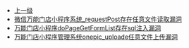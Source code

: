 * [上一级](docs/wy876_poc/)
* [微信万能门店小程序系统_requestPost存在任意文件读取漏洞](docs/wy876_poc/%E4%B8%87%E8%83%BD%E9%97%A8%E5%BA%97%E5%B0%8F%E7%A8%8B%E5%BA%8F/%E5%BE%AE%E4%BF%A1%E4%B8%87%E8%83%BD%E9%97%A8%E5%BA%97%E5%B0%8F%E7%A8%8B%E5%BA%8F%E7%B3%BB%E7%BB%9F_requestPost%E5%AD%98%E5%9C%A8%E4%BB%BB%E6%84%8F%E6%96%87%E4%BB%B6%E8%AF%BB%E5%8F%96%E6%BC%8F%E6%B4%9E.md)
* [万能门店小程序doPageGetFormList存在sql注入漏洞](docs/wy876_poc/%E4%B8%87%E8%83%BD%E9%97%A8%E5%BA%97%E5%B0%8F%E7%A8%8B%E5%BA%8F/%E4%B8%87%E8%83%BD%E9%97%A8%E5%BA%97%E5%B0%8F%E7%A8%8B%E5%BA%8FdoPageGetFormList%E5%AD%98%E5%9C%A8sql%E6%B3%A8%E5%85%A5%E6%BC%8F%E6%B4%9E.md)
* [万能门店小程序管理系统onepic_uploade任意文件上传漏洞](docs/wy876_poc/%E4%B8%87%E8%83%BD%E9%97%A8%E5%BA%97%E5%B0%8F%E7%A8%8B%E5%BA%8F/%E4%B8%87%E8%83%BD%E9%97%A8%E5%BA%97%E5%B0%8F%E7%A8%8B%E5%BA%8F%E7%AE%A1%E7%90%86%E7%B3%BB%E7%BB%9Fonepic_uploade%E4%BB%BB%E6%84%8F%E6%96%87%E4%BB%B6%E4%B8%8A%E4%BC%A0%E6%BC%8F%E6%B4%9E.md)
